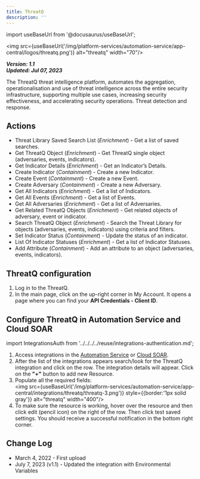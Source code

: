 ```yaml
---
title: ThreatQ
description: ''
---
```

import useBaseUrl from '@docusaurus/useBaseUrl';

<img src={useBaseUrl('/img/platform-services/automation-service/app-central/logos/threatq.png')} alt="threatq" width="70"/>

***Version: 1.1  
Updated: Jul 07, 2023***

The ThreatQ threat intelligence platform, automates the aggregation, operationalisation and use of threat intelligence across the entire security infrastructure, supporting multiple use cases, increasing security effectiveness, and accelerating security operations. Threat detection and response.

## Actions

* Threat Library Saved Search List (*Enrichment*) - Get a list of saved searches.
* Get ThreatQ Object (*Enrichment*) - Get ThreatQ single object (adversaries, events, indicators).
* Get Indicator Details (*Enrichment*) - Get an Indicator’s Details.
* Create Indicator (*Containment*) - Create a new Indicator.
* Create Event (*Containment*) - Create a new Event.
* Create Adversary (*Containment*) - Create a new Adversary.
* Get All Indicators (*Enrichment*) - Get a list of Indicators.
* Get All Events (*Enrichment*) - Get a list of Events.
* Get All Adversaries (*Enrichment*) - Get a list of Adversaries.
* Get Related ThreatQ Objects (*Enrichment*) - Get related objects of adversary, event or indicator.
* Search ThreatQ Object (*Enrichment*) - Search the Threat Library for objects (adversaries, events, indicators) using criteria and filters.
* Set Indicator Status (*Containment*) - Update the status of an indicator.
* List Of Indicator Statuses (*Enrichment*) - Get a list of Indicator Statuses.
* Add Attribute (*Containment*) - Add an attribute to an object (adversaries, events, indicators).

## ThreatQ configuration

1. Log in to the ThreatQ.
1. In the main page, click on the up-right corner in My Account. It opens a page where you can find your **API Credentials - Client ID**.

## Configure ThreatQ in Automation Service and Cloud SOAR

import IntegrationsAuth from '../../../../reuse/integrations-authentication.md';

<IntegrationsAuth/>

1. Access integrations in the [Automation Service](/docs/platform-services/automation-service/automation-service-integrations/#view-integrations) or [Cloud SOAR](/docs/cloud-soar/automation).
1. After the list of the integrations appears search/look for the ThreatQ integration and click on the row. The integration details will appear. Click on the **"+"** button to add new Resource.
1. Populate all the required fields: <br/><img src={useBaseUrl('/img/platform-services/automation-service/app-central/integrations/threatq/threatq-3.png')} style={{border:'1px solid gray'}} alt="threatq" width="400"/>
1. To make sure the resource is working, hover over the resource and then click edit (pencil icon) on the right of the row. Then click test saved settings. You should receive a successful notification in the bottom right corner.

## Change Log

* March 4, 2022 - First upload
* July 7, 2023 (v1.1) - Updated the integration with Environmental Variables
